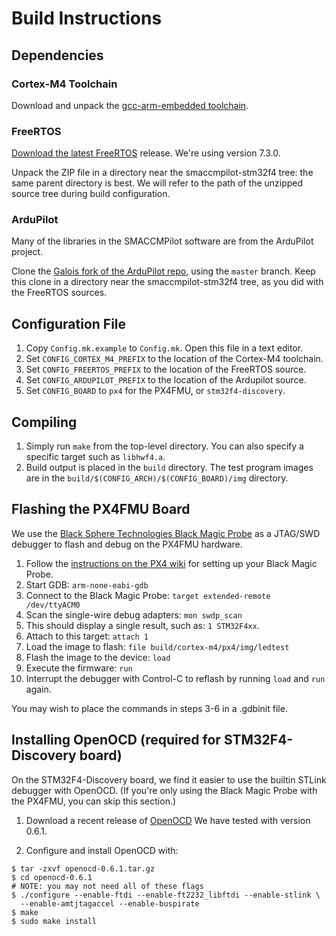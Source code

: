 Build Instructions
==================

## Dependencies

### Cortex-M4 Toolchain

Download and unpack the [gcc-arm-embedded toolchain][1].

[1]:https://launchpad.net/gcc-arm-embedded

### FreeRTOS

[Download the latest FreeRTOS][2] release. We're using version 7.3.0.

Unpack the ZIP file in a directory near the smaccmpilot-stm32f4 tree: the same
parent directory is best. We will refer to the path of the unzipped source
tree during build configuration.

[2]: http://sourceforge.net/projects/freertos/files/

### ArduPilot

Many of the libraries in the SMACCMPilot software are from the ArduPilot
project.

Clone the [Galois fork of the ArduPilot repo][22], using the `master` branch.
Keep this clone in a directory near the smaccmpilot-stm32f4 tree, as you did
with the FreeRTOS sources.

[22]:https://github.com/GaloisInc/diydrones/ardupilot.git

## Configuration File

  1. Copy `Config.mk.example` to `Config.mk`.  Open this file in a text editor.
  2. Set `CONFIG_CORTEX_M4_PREFIX` to the location of the Cortex-M4 toolchain.
  3. Set `CONFIG_FREERTOS_PREFIX` to the location of the FreeRTOS source.
  3. Set `CONFIG_ARDUPILOT_PREFIX` to the location of the Ardupilot source.
  4. Set `CONFIG_BOARD` to `px4` for the PX4FMU, or `stm32f4-discovery`.

## Compiling

  1. Simply run `make` from the top-level directory.  You can also specify
     a specific target such as `libhwf4.a`.
  2. Build output is placed in the `build` directory.  The test program images
     are in the `build/$(CONFIG_ARCH)/$(CONFIG_BOARD)/img` directory.

## Flashing the PX4FMU Board

We use the [Black Sphere Technologies Black Magic Probe][3] as a
JTAG/SWD debugger to flash and debug on the PX4FMU hardware.

  1. Follow the [instructions on the PX4 wiki][4]
     for setting up your Black Magic Probe.
  2. Start GDB: `arm-none-eabi-gdb`
  3. Connect to the Black Magic Probe: `target extended-remote /dev/ttyACM0`
  4. Scan the single-wire debug adapters: `mon swdp_scan`
  5. This should display a single result, such as: `1 STM32F4xx`.
  6. Attach to this target: `attach 1`
  7. Load the image to flash: `file build/cortex-m4/px4/img/ledtest`
  8. Flash the image to the device: `load`
  9. Execute the firmware: `run`
  10. Interrupt the debugger with Control-C to reflash by running `load` and
    `run` again.

You may wish to place the commands in steps 3-6 in a .gdbinit file.

[3]: http://www.blacksphere.co.nz/main/blackmagic
[4]: https://pixhawk.ethz.ch/px4/dev/jtag/black_magic_probe

## Installing OpenOCD (required for STM32F4-Discovery board)

On the STM32F4-Discovery board, we find it easier to use the builtin STLink
debugger with OpenOCD.  (If you're only using the Black Magic Probe with the
PX4FMU, you can skip this section.)

 1. Download a recent release of [OpenOCD][5]
    We have tested with version 0.6.1.

[5]: http://sourceforge.net/projects/openocd/files/openocd/0.6.1/

 2. Configure and install OpenOCD with:

```
$ tar -zxvf openocd-0.6.1.tar.gz
$ cd openocd-0.6.1
# NOTE: you may not need all of these flags
$ ./configure --enable-ftdi --enable-ft2232_libftdi --enable-stlink \
  --enable-amtjtagaccel --enable-buspirate
$ make
$ sudo make install
```

